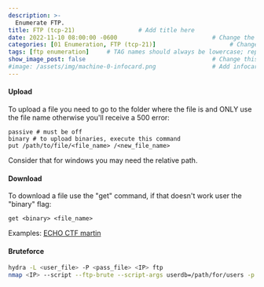 ```yaml
---
description: >-
  Enumerate FTP.
title: FTP (tcp-21)                  # Add title here
date: 2022-11-10 08:00:00 -0600                           # Change the date to match completion date
categories: [01 Enumeration, FTP (tcp-21)]                     # Change Templates to Writeup
tags: [ftp enumeration]     # TAG names should always be lowercase; replace template with writeup, and add relevant tags
show_image_post: false                                    # Change this to true
#image: /assets/img/machine-0-infocard.png                # Add infocard image here for post preview image
---
```

#### Upload
To upload a file you need to go to the folder where the file is and ONLY use the file name otherwise you'll receive a 500 error:
```shell
passive # must be off
binary # to upload binaries, execute this command
put /path/to/file/<file_name> /<new_file_name>
```
Consider that for windows you may need the relative path.

#### Download
To download a file use the "get" command, if that doesn't work user the "binary" flag:
```shell
get <binary> <file_name>
```

Examples:
[ECHO CTF martin](https://echoctf.red/target/8/writeup/read/60)

#### Bruteforce 
```bash
hydra -L <user_file> -P <pass_file> <IP> ftp
nmap <IP> --script --ftp-brute --script-args userdb=/path/for/users -p 21
```
